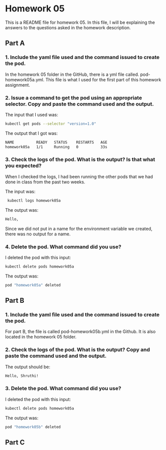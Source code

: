 # Homework 05

This is a README file for homework 05. In this file, I will be explaining the answers to the questions asked in the homework description.

## Part A

### 1. Include the yaml file used and the command issued to create the pod.

In the homework 05 folder in the GitHub, there is a yml file called. pod-homework05a.yml. This file is what I used for the first part of this homework assignment.

### 2. Issue a command to get the pod using an appropriate selector. Copy and paste the command used and the output.

The input that I used was:

``` bash
kubectl get pods --selector "version=1.0" 
```

The output that I got was:

``` bash
NAME          READY   STATUS    RESTARTS   AGE
homework05a   1/1     Running   0          33s
```
### 3. Check the logs of the pod. What is the output? Is that what you expected?

When I checked the logs, I had been running the other pods that we had done in class from the past two weeks.

The input was:

``` bash
 kubectl logs homework05a
 ```
 
The output was: 

``` bash
Hello, 
```

Since we did not put in a name for the environment variable we created, there was no output for a name.

### 4. Delete the pod. What command did you use?

I deleted the pod with this input:

``` bash
kubectl delete pods homework05a
```

The output was:

``` bash
pod "homework05a" deleted
```

## Part B

### 1. Include the yaml file used and the command issued to create the pod.

For part B, the file is called pod-homework05b.yml in the Github. It is also located in the homework 05 folder.

### 2. Check the logs of the pod. What is the output? Copy and paste the command used and the output.

The output should be:

``` bash
Hello, Shruthi!
```

### 3. Delete the pod. What command did you use?

I deleted the pod with this input:

``` bash
kubectl delete pods homework05a
```

The output was:

``` bash
pod "homework05b" deleted
```

## Part C

